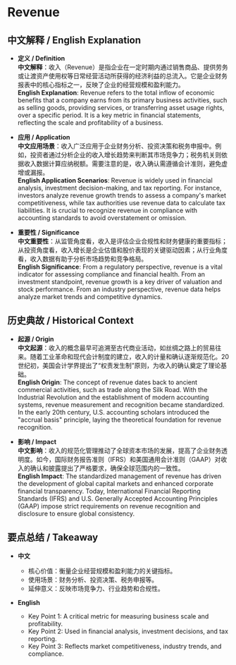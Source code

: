# Revenue

## 中文解释 / English Explanation

* **定义 / Definition**  
  **中文解释**：收入（Revenue）是指企业在一定时期内通过销售商品、提供劳务或让渡资产使用权等日常经营活动所获得的经济利益的总流入。它是企业财务报表中的核心指标之一，反映了企业的经营规模和盈利能力。  
  **English Explanation**: Revenue refers to the total inflow of economic benefits that a company earns from its primary business activities, such as selling goods, providing services, or transferring asset usage rights, over a specific period. It is a key metric in financial statements, reflecting the scale and profitability of a business.

* **应用 / Application**  
  **中文应用场景**：收入广泛应用于企业财务分析、投资决策和税务申报中。例如，投资者通过分析企业的收入增长趋势来判断其市场竞争力；税务机关则依据收入数据计算应纳税额。需要注意的是，收入确认需遵循会计准则，避免虚增或漏报。  
  **English Application Scenarios**: Revenue is widely used in financial analysis, investment decision-making, and tax reporting. For instance, investors analyze revenue growth trends to assess a company's market competitiveness, while tax authorities use revenue data to calculate tax liabilities. It is crucial to recognize revenue in compliance with accounting standards to avoid overstatement or omission.

* **重要性 / Significance**  
  **中文重要性**：从监管角度看，收入是评估企业合规性和财务健康的重要指标；从投资角度看，收入增长是企业估值和股价表现的关键驱动因素；从行业角度看，收入数据有助于分析市场趋势和竞争格局。  
  **English Significance**: From a regulatory perspective, revenue is a vital indicator for assessing compliance and financial health. From an investment standpoint, revenue growth is a key driver of valuation and stock performance. From an industry perspective, revenue data helps analyze market trends and competitive dynamics.

## 历史典故 / Historical Context

* **起源 / Origin**  
  **中文起源**：收入的概念最早可追溯至古代商业活动，如丝绸之路上的贸易往来。随着工业革命和现代会计制度的建立，收入的计量和确认逐渐规范化。20世纪初，美国会计学界提出了“权责发生制”原则，为收入的确认奠定了理论基础。  
  **English Origin**: The concept of revenue dates back to ancient commercial activities, such as trade along the Silk Road. With the Industrial Revolution and the establishment of modern accounting systems, revenue measurement and recognition became standardized. In the early 20th century, U.S. accounting scholars introduced the "accrual basis" principle, laying the theoretical foundation for revenue recognition.

* **影响 / Impact**  
  **中文影响**：收入的规范化管理推动了全球资本市场的发展，提高了企业财务透明度。如今，国际财务报告准则（IFRS）和美国通用会计准则（GAAP）对收入的确认和披露提出了严格要求，确保全球范围内的一致性。  
  **English Impact**: The standardized management of revenue has driven the development of global capital markets and enhanced corporate financial transparency. Today, International Financial Reporting Standards (IFRS) and U.S. Generally Accepted Accounting Principles (GAAP) impose strict requirements on revenue recognition and disclosure to ensure global consistency.

## 要点总结 / Takeaway

* **中文**  
  - 核心价值：衡量企业经营规模和盈利能力的关键指标。  
  - 使用场景：财务分析、投资决策、税务申报等。  
  - 延伸意义：反映市场竞争力、行业趋势和合规性。

* **English**  
  - Key Point 1: A critical metric for measuring business scale and profitability.  
  - Key Point 2: Used in financial analysis, investment decisions, and tax reporting.  
  - Key Point 3: Reflects market competitiveness, industry trends, and compliance.